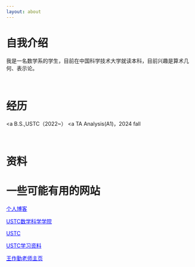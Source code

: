 ```yaml
---
layout: about 
---
```


# 自我介绍
我是一名数学系的学生，目前在中国科学技术大学就读本科，目前兴趣是算术几何、表示论。

<br/>

# 经历
<a B.S.,USTC（2022~）</a> 
<a TA Analysis(A1)，2024 fall </a> 

<br/>

# 资料



# 一些可能有用的网站
<a href="https://www.luogu.com.cn/blog/zqygg/" target="_blank" style="color: blue;">个人博客</a>

<a href="http://math.ustc.edu.cn/mainm.htm" target="_blank" style="color: blue;">USTC数学科学学院</a>

<a href="https://www.ustc.edu.cn/" target="_blank" style="color: blue;">USTC</a>

<a href="https://www.zhangjy9610.me/USTCdata.html" target="_blank" style="color: blue;">USTC学习资料</a>

<a href="http://staff.ustc.edu.cn/~wangzuoq/" target="_blank" style="color: blue;">王作勤老师主页</a>
